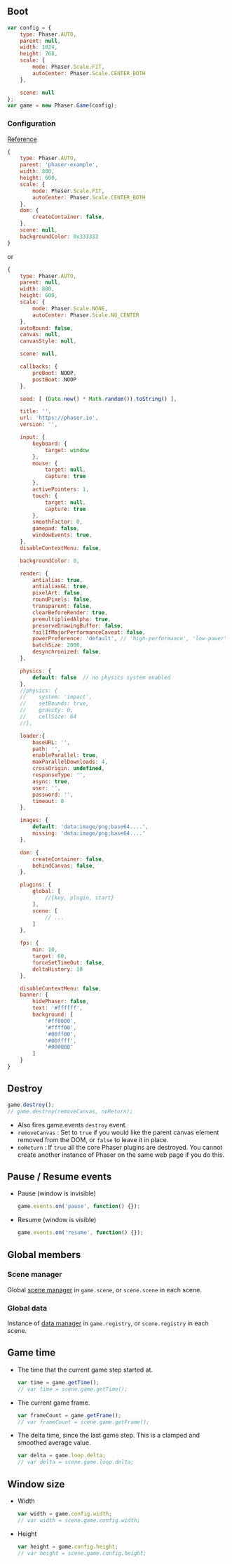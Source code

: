 ## Boot

```javascript
var config = {
    type: Phaser.AUTO,
    parent: null,
    width: 1024,
    height: 768,
    scale: {
        mode: Phaser.Scale.FIT,
        autoCenter: Phaser.Scale.CENTER_BOTH
    },

    scene: null
};
var game = new Phaser.Game(config);
```

### Configuration

[Reference](https://photonstorm.github.io/phaser3-docs/global.html?fbclid=IwAR2qMGrPGJwu2t_ijZy64Kg6pEoDpofRYkuvwa6QxtwyVe-g9l0kG6DRhKM#GameConfig)

```javascript
{
    type: Phaser.AUTO,
    parent: 'phaser-example',
    width: 800,
    height: 600,
    scale: {
        mode: Phaser.Scale.FIT,
        autoCenter: Phaser.Scale.CENTER_BOTH
    },
    dom: {
        createContainer: false,
    },
    scene: null,
    backgroundColor: 0x333333
}
```

or

```javascript
{
    type: Phaser.AUTO,
    parent: null,
    width: 800,
    height: 600,
    scale: {
        mode: Phaser.Scale.NONE,
        autoCenter: Phaser.Scale.NO_CENTER
    },
    autoRound: false,
    canvas: null,
    canvasStyle: null,

    scene: null,

    callbacks: {
        preBoot: NOOP,
        postBoot: NOOP
    },

    seed: [ (Date.now() * Math.random()).toString() ],

    title: '',
    url: 'https://phaser.io',
    version: '',

    input: {
        keyboard: {
            target: window
        },
        mouse: {
            target: null,
            capture: true
        },
        activePointers: 1,
        touch: {
            target: null,
            capture: true
        },
        smoothFactor: 0,
        gamepad: false,
        windowEvents: true,
    },
    disableContextMenu: false,

    backgroundColor: 0,

    render: {
        antialias: true,
        antialiasGL: true,
        pixelArt: false,
        roundPixels: false,
        transparent: false,
        clearBeforeRender: true,
        premultipliedAlpha: true,
        preserveDrawingBuffer: false,
        failIfMajorPerformanceCaveat: false,
        powerPreference: 'default', // 'high-performance', 'low-power' or 'default'
        batchSize: 2000,
        desynchronized: false,
    },

    physics: {
        default: false  // no physics system enabled
    },
    //physics: {
    //    system: 'impact',
    //    setBounds: true,
    //    gravity: 0,
    //    cellSize: 64
    //},

    loader:{
        baseURL: '',
        path: '',
        enableParallel: true,
        maxParallelDownloads: 4,
        crossOrigin: undefined,
        responseType: '',
        async: true,
        user: '',
        password: '',
        timeout: 0
    },

    images: {
        default: 'data:image/png;base64....',
        missing: 'data:image/png;base64....'
    },

    dom: {
        createContainer: false,
        behindCanvas: false,
    },

    plugins: {
        global: [
            //{key, plugin, start}
        ],
        scene: [
            // ...
        ]
    },

    fps: {
        min: 10,
        target: 60,
        forceSetTimeOut: false,
        deltaHistory: 10
    },

    disableContextMenu: false,
    banner: {
        hidePhaser: false,
        text: '#ffffff',
        background: [
            '#ff0000',
            '#ffff00',
            '#00ff00',
            '#00ffff',
            '#000000'
        ]
    }
}
```

## Destroy

```javascript
game.destroy();
// game.destroy(removeCanvas, noReturn);
```

- Also fires game.events `destroy` event.
- `removeCanvas` : Set to `true` if you would like the parent canvas element removed from the DOM, or `false` to leave it in place.
- `noReturn` : If `true` all the core Phaser plugins are destroyed. You cannot create another instance of Phaser on the same web page if you do this.

## Pause / Resume events

- Pause (window is invisible)
    ```javascript
    game.events.on('pause', function() {});
    ```
- Resume (window is visible)
    ```javascript
    game.events.on('resume', function() {});
    ```

## Global members

### Scene manager

Global [scene manager](scenemanager.md) in `game.scene`, or `scene.scene` in each scene.

### Global data

Instance of [data manager](datamanager.md) in `game.registry`, or `scene.registry` in each scene.

## Game time

- The time that the current game step started at.
    ```javascript
    var time = game.getTime();
    // var time = scene.game.getTime();
    ```
- The current game frame.
    ```javascript
    var frameCount = game.getFrame();
    // var frameCount = scene.game.getFrame();
    ```
- The delta time, since the last game step. This is a clamped and smoothed average value.
    ```javascript
    var delta = game.loop.delta;
    // var delta = scene.game.loop.delta;
    ```

## Window size

- Width
    ```javascript
    var width = game.config.width;
    // var width = scene.game.config.width;
    ```
- Height
    ```javascript
    var height = game.config.height;
    // var height = scene.game.config.height;
    ```